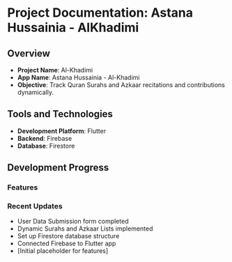 # Project Documentation: Astana Hussainia - AlKhadimi

## Overview
- **Project Name**: Al-Khadimi
- **App Name**: Astana Hussainia - Al-Khadimi
- **Objective**: Track Quran Surahs and Azkaar recitations and contributions dynamically.

## Tools and Technologies
- **Development Platform**: Flutter
- **Backend**: Firebase
- **Database**: Firestore

## Development Progress
### Features
### Recent Updates
- User Data Submission form completed
- Dynamic Surahs and Azkaar Lists implemented
- Set up Firestore database structure
- Connected Firebase to Flutter app
- [Initial placeholder for features]
